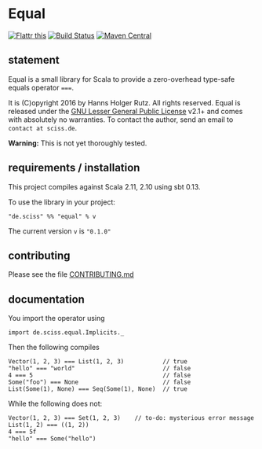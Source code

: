 # Equal

[![Flattr this](http://api.flattr.com/button/flattr-badge-large.png)](https://flattr.com/submit/auto?user_id=sciss&url=https%3A%2F%2Fgithub.com%2FSciss%2FEqual&title=Equal&language=Scala&tags=github&category=software)
[![Build Status](https://travis-ci.org/Sciss/Equal.svg?branch=master)](https://travis-ci.org/Sciss/Equal)
[![Maven Central](https://maven-badges.herokuapp.com/maven-central/de.sciss/equal_2.11/badge.svg)](https://maven-badges.herokuapp.com/maven-central/de.sciss/equal_2.11)

## statement

Equal is a small library for Scala to provide a zero-overhead type-safe equals operator `===`.

It is (C)opyright 2016 by Hanns Holger Rutz. All rights reserved. Equal is released under the [GNU Lesser General Public License](https://raw.github.com/Sciss/Equal/master/LICENSE) v2.1+ and comes with absolutely no warranties. To contact the author, send an email to `contact at sciss.de`.

__Warning:__ This is not yet thoroughly tested.

## requirements / installation

This project compiles against Scala 2.11, 2.10 using sbt 0.13.

To use the library in your project:

    "de.sciss" %% "equal" % v

The current version `v` is `"0.1.0"`

## contributing

Please see the file [CONTRIBUTING.md](CONTRIBUTING.md)

## documentation

You import the operator using

    import de.sciss.equal.Implicits._
    
Then the following compiles

    Vector(1, 2, 3) === List(1, 2, 3)           // true   
    "hello" === "world"                         // false
    4 === 5                                     // false
    Some("foo") === None                        // false
    List(Some(1), None) === Seq(Some(1), None)  // true
    
While the following does not:

    Vector(1, 2, 3) === Set(1, 2, 3)    // to-do: mysterious error message
    List(1, 2) === ((1, 2))
    4 === 5f
    "hello" === Some("hello")
